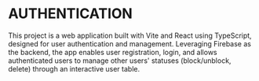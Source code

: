 # AUTHENTICATION
 This project is a web application built with Vite and React using TypeScript, designed for user authentication and management. Leveraging Firebase as the backend, the app enables user registration, login, and allows authenticated users to manage other users' statuses (block/unblock, delete) through an interactive user table.
